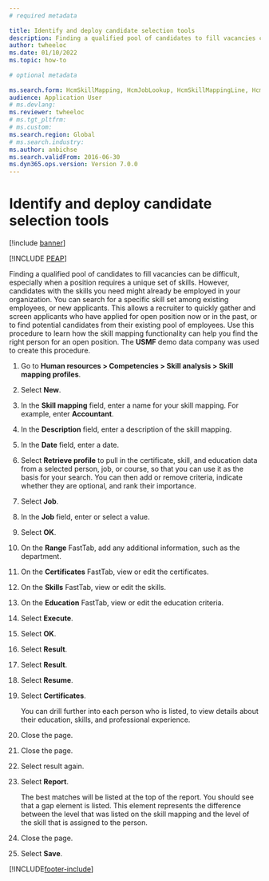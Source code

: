 ```yaml
--- 
# required metadata 
 
title: Identify and deploy candidate selection tools
description: Finding a qualified pool of candidates to fill vacancies can be difficult, especially when a position requires a unique set of skills. 
author: twheeloc
ms.date: 01/10/2022
ms.topic: how-to 
 
# optional metadata 
 
ms.search.form: HcmSkillMapping, HcmJobLookup, HcmSkillMappingLine, HcmPersonCertificate, CCHTMLPrintPreview   
audience: Application User 
# ms.devlang:  
ms.reviewer: twheeloc
# ms.tgt_pltfrm:  
# ms.custom:  
ms.search.region: Global
# ms.search.industry: 
ms.author: anbichse
ms.search.validFrom: 2016-06-30 
ms.dyn365.ops.version: Version 7.0.0 
---
```

# Identify and deploy candidate selection tools

[!include [banner](../../includes/banner.md)]


[!INCLUDE [PEAP](../../../../includes/peap-1.md)]

Finding a qualified pool of candidates to fill vacancies can be difficult, especially when a position requires a unique set of skills. However, candidates with the skills you need might already be employed in your organization. You can search for a specific skill set among existing employees, or new applicants. This allows a recruiter to quickly gather and screen applicants who have applied for open position now or in the past, or to find potential candidates from their existing pool of employees. Use this procedure to learn how the skill mapping functionality can help you find the right person for an open position. The **USMF** demo data company was used to create this procedure.

1. Go to **Human resources \> Competencies \> Skill analysis \> Skill mapping profiles**.
2. Select **New**.
3. In the **Skill mapping** field, enter a name for your skill mapping. For example, enter **Accountant**.
4. In the **Description** field, enter a description of the skill mapping.
5. In the **Date** field, enter a date.
6. Select **Retrieve profile** to pull in the certificate, skill, and education data from a selected person, job, or course, so that you can use it as the basis for your search. You can then add or remove criteria, indicate whether they are optional, and rank their importance.
7. Select **Job**.
8. In the **Job** field, enter or select a value.
9. Select **OK**.
10. On the **Range** FastTab, add any additional information, such as the department.
11. On the **Certificates** FastTab, view or edit the certificates.
12. On the **Skills** FastTab, view or edit the skills.
13. On the **Education** FastTab, view or edit the education criteria.
14. Select **Execute**.
15. Select **OK**.
16. Select **Result**.
17. Select **Result**.
18. Select **Resume**.
19. Select **Certificates**.

    You can drill further into each person who is listed, to view details about their education, skills, and professional experience.

20. Close the page.
21. Close the page.
22. Select result again.
23. Select **Report**.

    The best matches will be listed at the top of the report. You should see that a gap element is listed. This element represents the difference between the level that was listed on the skill mapping and the level of the skill that is assigned to the person.

24. Close the page.
25. Select **Save**.

[!INCLUDE[footer-include](../../../../includes/footer-banner.md)]
